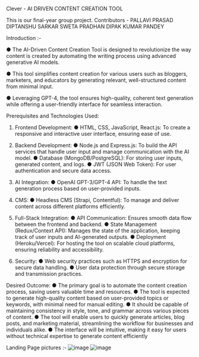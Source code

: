 Clever - AI DRIVEN CONTENT CREATION TOOL

This is our final-year group project.
Contributors - PALLAVI PRASAD
               DIPTANSHU SARKAR
               SWETA PRADHAN
               DIPAK KUMAR PANDEY

Introduction :-


● The AI-Driven Content Creation Tool is designed to revolutionize the way content is
created by automating the writing process using advanced generative AI models.


● This tool simplifies content creation for various users such as bloggers, marketers, and
educators by generating relevant, well-structured content from minimal input.


● Leveraging GPT-4, the tool ensures high-quality, coherent text generation while offering
a user-friendly interface for seamless interaction.

Prerequisites and Technologies Used:
1. Frontend Development:
● HTML, CSS, JavaScript, React.js: To create a responsive and interactive user
interface, ensuring ease of use.


2. Backend Development:
● Node.js and Express.js: To build the API services that handle user input and
manage communication with the AI model.
● Database (MongoDB/PostgreSQL): For storing user inputs, generated content,
and logs.
● JWT (JSON Web Token): For user authentication and secure data access.


3. AI Integration:
● OpenAI GPT-3/GPT-4 API: To handle the text generation process based on
user-provided inputs.


4. CMS:
● Headless CMS (Strapi, Contentful): To manage and deliver content across
different platforms efficiently.


5. Full-Stack Integration:
● API Communication: Ensures smooth data flow between the frontend and
backend.
● State Management (Redux/Context API): Manages the state of the application,
keeping track of user inputs and AI-generated outputs.
● Deployment (Heroku/Vercel): For hosting the tool on scalable cloud platforms,
ensuring reliability and accessibility.


6. Security:
● Web security practices such as HTTPS and encryption for secure data handling.
● User data protection through secure storage and transmission practices.

Desired Outcome:
● The primary goal is to automate the content creation process, saving users valuable time
and resources.
● The tool is expected to generate high-quality content based on user-provided topics or
keywords, with minimal need for manual editing.
● It should be capable of maintaining consistency in style, tone, and grammar across
various pieces of content.
● The tool will enable users to quickly generate articles, blog posts, and marketing material,
streamlining the workflow for businesses and individuals alike.
● The interface will be intuitive, making it easy for users without technical expertise to
generate content efficiently

Landing Page pictures :-
![image](https://github.com/user-attachments/assets/9a2790a0-07a4-4b5d-af7c-b17743daf965)
![image](https://github.com/user-attachments/assets/ee7cf9a0-a869-4867-bace-1d053698841e)
